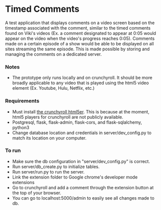 # Timed Comments
  A test application that displays comments on a video screen based on the timestamp associated with the comment, similar to the timed comments found on Viki's videos (Ex. a comment designated to appear at 0:05 would appear on the video when the video's progress reaches 0:05). Comments made on a certain episode of a show would be able to be displayed on all sites streaming the same episode. This is made possible by storing and managing the comments on a dedicated server. 

### Notes
* The prototype only runs locally and on crunchyroll. It should be more broadly applicable to any video that is played using the html5 video element (Ex. Youtube, Hulu, Netflix, etc.)

### Requirements
* Must install [the crunchyroll html5er](https://chrome.google.com/webstore/detail/crunchyroll-html5/ihegfgnkffeibpmnajnoiemkcmlbmhmi). This is because at the moment, html5 players for crunchyroll are not publicly available.
* Postgresql, flask, flask-admin, flask-cors, and flask-sqlalchemy, python3
* Change database location and credentials in server/dev_config.py to match its location on your computer.


### To run
* Make sure the db configuration in "server/dev_config.py" is correct.
* Run server/db_create.py to initialize tables.
* Run server/run.py to run the server.
* Link the extension folder to Google chrome's developer mode extensions
* Go to crunchyroll and add a comment through the extension button at the top of your browser.
* You can go to localhost:5000/admin to easily see all changes made to db.
